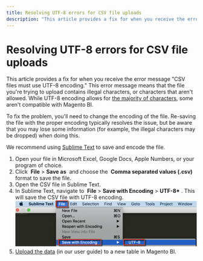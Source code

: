 ```yaml
---
title: Resolving UTF-8 errors for CSV file uploads
description: "This article provides a fix for when you receive the error message \"CSV files must use UTF-8 encoding.\" This error message means that the file you're trying to upload contains illegal characters, or characters that aren't allowed. While UTF-8 encoding allows for [the majority of characters](http://www.fileformat.info/info/charset/UTF-8/list.htm), some aren't compatible with Magento BI."
---
```


# Resolving UTF-8 errors for CSV file uploads

This article provides a fix for when you receive the error message "CSV files must use UTF-8 encoding." This error message means that the file you're trying to upload contains illegal characters, or characters that aren't allowed. While UTF-8 encoding allows for [the majority of characters](http://www.fileformat.info/info/charset/UTF-8/list.htm), some aren't compatible with Magento BI.

To fix the problem, you'll need to change the encoding of the file. Re-saving the file with the proper encoding typically resolves the issue, but be aware that you may lose some information (for example, the illegal characters may be dropped) when doing this.

We recommend using [Sublime Text](http://www.sublimetext.com/2) to save and encode the file.

1. Open your file in Microsoft Excel, Google Docs, Apple Numbers, or your program of choice.
1. Click ​​ **File** > **Save as** ​​ and choose the ​​ **Comma separated values (.csv)** format to save the file.
1. Open the CSV file in Sublime Text.
1. In Sublime Text, navigate to ​​ **File** > **Save with Encoding** > **UTF-8\*​** . This will save the CSV file with UTF-8 encoding.    ![csv_file_UTF-8_sublime_3.2.2_magento_BI.png](assets/csv_file_UTF-8_sublime_3.2.2_magento_BI.png)
1. [Upload the data](https://docs.magento.com/mbi/data-analyst/importing-data/connecting-data/using-file-uploader.html) (in our user guide) to a new table in Magento BI.